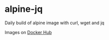 # alpine-jq

Daily build of alpine image with curl, wget and jq

Images on [Docker Hub](https://hub.docker.com/r/apteno/alpine-jq)